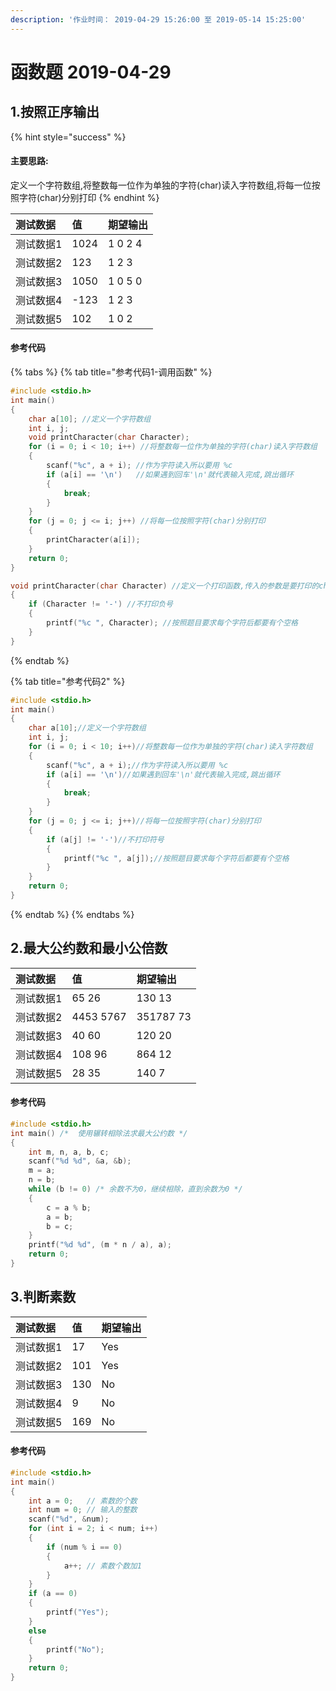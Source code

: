 ```yaml
---
description: '作业时间： 2019-04-29 15:26:00 至 2019-05-14 15:25:00'
---
```


# 函数题 2019-04-29

##  1.按照正序输出

{% hint style="success" %}
#### 主要思路:

定义一个字符数组,将整数每一位作为单独的字符\(char\)读入字符数组,将每一位按照字符\(char\)分别打印
{% endhint %}

| 测试数据 | 值 | 期望输出 |
| :--- | :--- | :--- |
| 测试数据1 | 1024 | 1 0 2 4 |
| 测试数据2 | 123 | 1 2 3 |
| 测试数据3 | 1050 | 1 0 5 0 |
| 测试数据4 | -123 | 1 2 3 |
| 测试数据5 | 102 | 1 0 2 |

#### 参考代码

{% tabs %}
{% tab title="参考代码1-调用函数" %}
```c
#include <stdio.h>
int main()
{
    char a[10]; //定义一个字符数组
    int i, j;
    void printCharacter(char Character);
    for (i = 0; i < 10; i++) //将整数每一位作为单独的字符(char)读入字符数组
    {
        scanf("%c", a + i); //作为字符读入所以要用 %c
        if (a[i] == '\n')   //如果遇到回车'\n'就代表输入完成,跳出循环
        {
            break;
        }
    }
    for (j = 0; j <= i; j++) //将每一位按照字符(char)分别打印
    {
        printCharacter(a[i]);
    }
    return 0;
}

void printCharacter(char Character) //定义一个打印函数,传入的参数是要打印的char
{
    if (Character != '-') //不打印负号
    {
        printf("%c ", Character); //按照题目要求每个字符后都要有个空格
    }
}

```
{% endtab %}

{% tab title="参考代码2" %}
```c
#include <stdio.h>
int main()
{
    char a[10];//定义一个字符数组
    int i, j;
    for (i = 0; i < 10; i++)//将整数每一位作为单独的字符(char)读入字符数组
    {
        scanf("%c", a + i);//作为字符读入所以要用 %c 
        if (a[i] == '\n')//如果遇到回车'\n'就代表输入完成,跳出循环
        {
            break;
        }
    }
    for (j = 0; j <= i; j++)//将每一位按照字符(char)分别打印
    {
        if (a[j] != '-')//不打印符号
        {
            printf("%c ", a[j]);//按照题目要求每个字符后都要有个空格
        }
    }
    return 0;
}
```
{% endtab %}
{% endtabs %}

##  2.**最大公约数和最小公倍数**

| 测试数据 | 值 | 期望输出 |
| :--- | :--- | :--- |
| 测试数据1 | 65 26 | 130 13 |
| 测试数据2 | 4453 5767 | 351787 73 |
| 测试数据3 | 40 60 | 120 20 |
| 测试数据4 | 108 96 | 864 12 |
| 测试数据5 | 28 35 | 140 7 |

#### 参考代码

```c
#include <stdio.h>
int main() /*  使用辗转相除法求最大公约数 */
{
    int m, n, a, b, c;
    scanf("%d %d", &a, &b);
    m = a;
    n = b;
    while (b != 0) /* 余数不为0，继续相除，直到余数为0 */
    {
        c = a % b;
        a = b;
        b = c;
    }
    printf("%d %d", (m * n / a), a);
    return 0;
}
```

## 3.判断素数

| 测试数据 | 值 | 期望输出 |
| :--- | :--- | :--- |
| 测试数据1 | 17 | Yes |
| 测试数据2 | 101 | Yes |
| 测试数据3 | 130 | No |
| 测试数据4 | 9 | No |
| 测试数据5 | 169 | No |

#### 参考代码

```c
#include <stdio.h>
int main()
{
    int a = 0;   // 素数的个数
    int num = 0; // 输入的整数
    scanf("%d", &num);
    for (int i = 2; i < num; i++)
    {
        if (num % i == 0)
        {
            a++; // 素数个数加1
        }
    }
    if (a == 0)
    {
        printf("Yes");
    }
    else
    {
        printf("No");
    }
    return 0;
}
```

